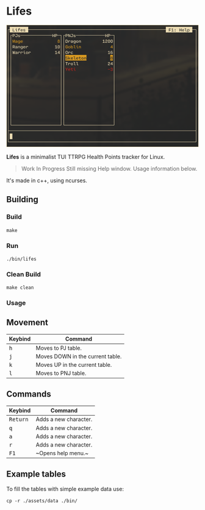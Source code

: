# Lifes

![screenshot](https://github.com/matt-pron/lifes/blob/main/assets/screenshot.png?raw=true)

**Lifes** is a minimalist TUI TTRPG Health Points tracker for Linux.

> Work In Progress
> Still missing Help window. Usage information below.

It's made in c++, using ncurses.

## Building

### Build

```
make
```

### Run

```
./bin/lifes
```

### Clean Build

```
make clean
```

### Usage

## Movement

|Keybind|Command|
|---|---|
|<kbd>h</kbd>|Moves to PJ table.|
|<kbd>j</kbd>|Moves DOWN in the current table.|
|<kbd>k</kbd>|Moves UP in the current table.|
|<kbd>l</kbd>|Moves to PNJ table.|

## Commands

|Keybind|Command|
|---|---|
|<kbd>Return</kbd>|Adds a new character.|
|<kbd>q</kbd>|Adds a new character.|
|<kbd>a</kbd>|Adds a new character.|
|<kbd>r</kbd>|Adds a new character.|
|<kbd>F1</kbd>|~Opens help menu.~|

## Example tables

To fill the tables with simple example data use:

```
cp -r ./assets/data ./bin/
```
